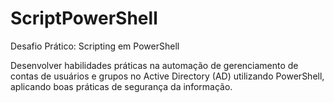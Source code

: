 # ScriptPowerShell
Desafio Prático: Scripting em PowerShell

Desenvolver habilidades práticas na automação de gerenciamento de contas de usuários e
grupos no Active Directory (AD) utilizando PowerShell, aplicando boas práticas de segurança
da informação.
